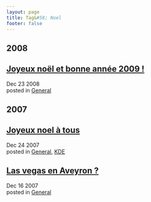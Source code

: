```yaml
---
layout: page
title: Tag&#58; Noel
footer: false
---
```


<div id="blog-archives" class="category">
<h2>2008</h2>

<article>
<h1><a href="/2008/12/23/merry-christmas-happy-new-year-2009-joyeux-noel-et-bonne-annee-2009/index.html">Joyeux noël et bonne année 2009 !</a></h1>
<time datetime="2008-12-23T00:00:00-06:00" pubdate><span class='month'>Dec</span> <span class='day'>23</span> <span class='year'>2008</span></time>
<footer>
<span class="categories">posted in 
<a href='/categories/general/'>General</a></span>
</footer>
</article>
<h2>2007</h2>

<article>
<h1><a href="/2007/12/24/joyeux-noel-a-tous-2/index.html">Joyeux noel à tous</a></h1>
<time datetime="2007-12-24T00:00:00-06:00" pubdate><span class='month'>Dec</span> <span class='day'>24</span> <span class='year'>2007</span></time>
<footer>
<span class="categories">posted in 
<a href='/categories/general/'>General</a>, <a href='/categories/kde/'>KDE</a></span>
</footer>
</article>

<article>
<h1><a href="/2007/12/16/las-vegas-en-aveyron/index.html">Las vegas en Aveyron ?</a></h1>
<time datetime="2007-12-16T00:00:00-06:00" pubdate><span class='month'>Dec</span> <span class='day'>16</span> <span class='year'>2007</span></time>
<footer>
<span class="categories">posted in 
<a href='/categories/general/'>General</a></span>
</footer>
</article>
</div>
